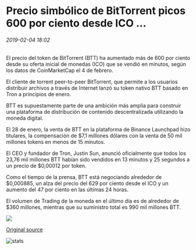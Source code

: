 # Precio simbólico de BitTorrent picos 600 por ciento desde ICO ...

###### 2019-02-04 18:02

El precio del token de BitTorrent (BTT) ha aumentado más de 600 por ciento desde su oferta inicial de monedas (ICO) que se vendió en minutos, según los datos de CoinMarketCap el 4 de febrero.

El cliente de torrent peer-to-peer BitTorrent, que permite a los usuarios distribuir archivos a través de Internet lanzó su token nativo BTT basado en Tron a principios de enero.

BTT es supuestamente parte de una ambición más amplia para construir una plataforma de distribución de contenido descentralizada utilizando la moneda digital.

El 28 de enero, la venta de BTT en la plataforma de Binance Launchpad hizo titulares, la compensación de $7,1 millones dólares con la venta de 50 mil millones tokens en menos de 15 minutos.

El CEO y fundador de Tron, Justin Sun, anunció oficialmente que todos los 23,76 mil millones BTT habían sido vendidos en 13 minutos y 25 segundos a un precio de $0,00012 por token.

Como el tiempo de la prensa, BTT está negociando alrededor de $0,000885, un alza del precio del 629 por ciento desde el ICO y un aumento del 47 por ciento en las últimas 24 horas.

El volumen de Trading de la moneda en el último día es de alrededor de $360 millones, mientras que su suministro total es 990 mil millones BTT.

![](https://s3.cointelegraph.com/storage/uploads/view/5f1516e306f95f5f0cd1522139938b0f.jpeg)

[Original source](https://cointelegraph.com/news/bittorrents-token-price-spikes-600-percent-since-ico)

![stats](https://c.statcounter.com/11760860/0/a89fa40b/1/ "stats")